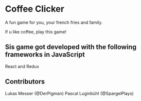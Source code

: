# Coffee Clicker
A fun game for you, your french fries and family.

If u like coffee, play this game!

## Sis game got developed with the following frameworks in JavaScript
React and Redux

## Contributors
Lukas Messer (@DerPigman)
Pascal Luginbühl (@SpargelPlays)
